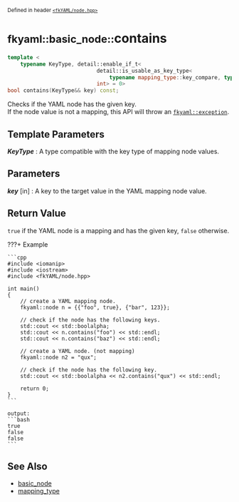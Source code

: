 <small>Defined in header [`<fkYAML/node.hpp>`](https://github.com/fktn-k/fkYAML/blob/develop/include/fkYAML/node.hpp)</small>

# <small>fkyaml::basic_node::</small>contains

```cpp
template <
    typename KeyType, detail::enable_if_t<
                            detail::is_usable_as_key_type<
                                typename mapping_type::key_compare, typename mapping_type::key_type, KeyType>::value,
                            int> = 0>
bool contains(KeyType&& key) const;
```

Checks if the YAML node has the given key.  
If the node value is not a mapping, this API will throw an [`fkyaml::exception`](../exception/index.md).  

## **Template Parameters**

***KeyType***
:   A type compatible with the key type of mapping node values.

## **Parameters**

***key*** [in]
:   A key to the target value in the YAML mapping node value.

## **Return Value**

`true` if the YAML node is a mapping and has the given key, `false` otherwise.  

???+ Example

    ```cpp
    #include <iomanip>
    #include <iostream>
    #include <fkYAML/node.hpp>

    int main()
    {
        // create a YAML mapping node.
        fkyaml::node n = {{"foo", true}, {"bar", 123}};

        // check if the node has the following keys.
        std::cout << std::boolalpha;
        std::cout << n.contains("foo") << std::endl;
        std::cout << n.contains("baz") << std::endl;

        // create a YAML node. (not mapping)
        fkyaml::node n2 = "qux";

        // check if the node has the following key.
        std::cout << std::boolalpha << n2.contains("qux") << std::endl;

        return 0;
    }
    ```

    output:
    ```bash
    true
    false
    false
    ```

## **See Also**

* [basic_node](index.md)
* [mapping_type](mapping_type.md)
